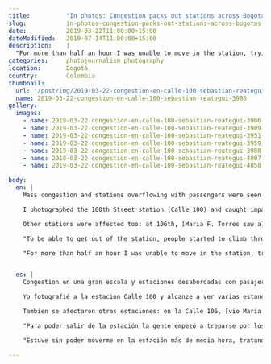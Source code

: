 ```yaml
---
title:          "In photos: Congestion packs out stations across Bogotá's mass transit system"
slug:           in-photos-congestion-packs-out-stations-across-bogotas-mass-transit-system
date:           2019-03-22T11:00:00+15:00
dateModified:   2019-07-14T11:00:00+15:00
description:    |
  "For more than half an hour I was unable to move in the station, trying to grab onto something. I was breathless and I almost fainted".
categories:     photojournalism photography
location:       Bogotá
country:        Colombia
thumbnail:
  url: "/post/img/2019-03-22-congestion-en-calle-100-sebastian-reategui-3988.jpg"
  name: 2019-03-22-congestion-en-calle-100-sebastian-reategui-3988
gallery:
  images:
    - name: 2019-03-22-congestion-en-calle-100-sebastian-reategui-3906
    - name: 2019-03-22-congestion-en-calle-100-sebastian-reategui-3909
    - name: 2019-03-22-congestion-en-calle-100-sebastian-reategui-3951
    - name: 2019-03-22-congestion-en-calle-100-sebastian-reategui-3959
    - name: 2019-03-22-congestion-en-calle-100-sebastian-reategui-3988
    - name: 2019-03-22-congestion-en-calle-100-sebastian-reategui-4007
    - name: 2019-03-22-congestion-en-calle-100-sebastian-reategui-4058

body:
  en: |
    Mass congestion and stations overflowing with passengers were seen in Bogota's TransMilenio bus system  throughout the city on Friday.

    I photographed the 100th Street station (Calle 100) and caught impasses of people and dangerous pushing.

    Other stations were affected too: at 106th, [Maria F. Torres saw a](https://twitter.com/3vecesmareia/status/1109227582619295745) "human stampede, people without air, crying, we couldn't leave the station."

    "To be able to get out of the station, people started to climb through the metallic sides like Spider Man and not even like that."

    "For more than half an hour I was unable to move in the station, trying to grab onto something. I was breathless and I almost fainted."


  es: |
    Congestion en una gran escala y estaciones desabordadas con pasajeros se vieron en el TransMilenio de Bogota, el sistema de transporte masivo de buses, el viernes.

    Yo fotografié a la estacion Calle 100 y alcanze a ver varias estancamientos de pasajeros, empujandose y agarrandose para poder moverse dentro de los vagones.

    Tambien se afectaron otras estaciones: en la Calle 106, [vio Maria F. Torres](https://twitter.com/3vecesmareia/status/1109227582619295745) "una estampida humana, gente sin aire, llorando y no podíamos salir de la estación".

    "Para poder salir de la estación la gente empezó a treparse por los lados metálicos como Spider Man y ni así."

    "Estuve sin poder moverme en la estación más de media hora, tratando de agarrarme de algo. Me quedé sin aire y por poco me desmayo."

---
```

